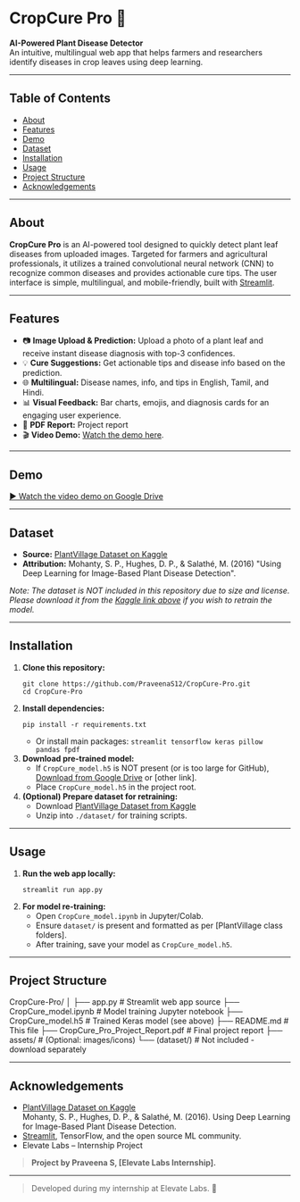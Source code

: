 # CropCure Pro 🌿

**AI-Powered Plant Disease Detector**  
An intuitive, multilingual web app that helps farmers and researchers identify diseases in crop leaves using deep learning.

---

## Table of Contents

- [About](#about)
- [Features](#features)
- [Demo](#demo)
- [Dataset](#dataset)
- [Installation](#installation)
- [Usage](#usage)
- [Project Structure](#project-structure)
- [Acknowledgements](#acknowledgements)

---

## About

**CropCure Pro** is an AI-powered tool designed to quickly detect plant leaf diseases from uploaded images. Targeted for farmers and agricultural professionals, it utilizes a trained convolutional neural network (CNN) to recognize common diseases and provides actionable cure tips. The user interface is simple, multilingual, and mobile-friendly, built with [Streamlit](https://streamlit.io/).

---

## Features

- 📷 **Image Upload & Prediction:** Upload a photo of a plant leaf and receive instant disease diagnosis with top-3 confidences.
- 💡 **Cure Suggestions:** Get actionable tips and disease info based on the prediction.
- 🌐 **Multilingual:** Disease names, info, and tips in English, Tamil, and Hindi.
- 📊 **Visual Feedback:** Bar charts, emojis, and diagnosis cards for an engaging user experience.
- 📄 **PDF Report:** Project report
- 🎬 **Video Demo:** [Watch the demo here](#demo).

---

## Demo

[▶️ Watch the video demo on Google Drive](https://drive.google.com/file/d/1q28mRZYTENo_H6aXFRm_GWrLnud2u9Nj/view?usp=drive_link)


---

## Dataset

- **Source:** [PlantVillage Dataset on Kaggle](https://www.kaggle.com/datasets/emmarex/plantdisease)
- **Attribution:** Mohanty, S. P., Hughes, D. P., & Salathé, M. (2016) "Using Deep Learning for Image-Based Plant Disease Detection".

*Note: The dataset is NOT included in this repository due to size and license. Please download it from the [Kaggle link above](https://www.kaggle.com/datasets/emmarex/plantdisease) if you wish to retrain the model.*

---

## Installation

1. **Clone this repository:**
    ```
    git clone https://github.com/PraveenaS12/CropCure-Pro.git
    cd CropCure-Pro
    ```
2. **Install dependencies:**
    ```
    pip install -r requirements.txt
    ```
    - Or install main packages: `streamlit tensorflow keras pillow pandas fpdf`
3. **Download pre-trained model:**
   - If `CropCure_model.h5` is NOT present (or is too large for GitHub), [Download from Google Drive](YOUR_MODEL_LINK) or [other link].
   - Place `CropCure_model.h5` in the project root.
4. **(Optional) Prepare dataset for retraining:**
   - Download [PlantVillage Dataset from Kaggle](https://www.kaggle.com/datasets/emmarex/plantdisease)
   - Unzip into `./dataset/` for training scripts.

---

## Usage

1. **Run the web app locally:**
    ```
    streamlit run app.py
    ```
2. **For model re-training:**
    - Open `CropCure_model.ipynb` in Jupyter/Colab.
    - Ensure `dataset/` is present and formatted as per [PlantVillage class folders].
    - After training, save your model as `CropCure_model.h5`.

---

## Project Structure

CropCure-Pro/
│
├── app.py # Streamlit web app source
├── CropCure_model.ipynb # Model training Jupyter notebook
├── CropCure_model.h5 # Trained Keras model (see above)
├── README.md # This file
├── CropCure_Pro_Project_Report.pdf # Final project report
├── assets/ # (Optional: images/icons)
└── (dataset/) # Not included - download separately

---


## Acknowledgements

- [PlantVillage Dataset on Kaggle](https://www.kaggle.com/datasets/emmarex/plantdisease)  
  Mohanty, S. P., Hughes, D. P., & Salathé, M. (2016). Using Deep Learning for Image-Based Plant Disease Detection.
- [Streamlit](https://streamlit.io/), TensorFlow, and the open source ML community.
- Elevate Labs – Internship Project

> **Project by Praveena S, [Elevate Labs Internship].**

---


> Developed during my internship at Elevate Labs. 🌟
